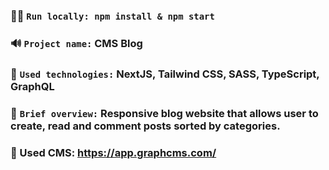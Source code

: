 ### 👨‍💻 `Run locally: npm install & npm start`

### 🔊 `Project name:` CMS Blog

### 🔧 `Used technologies:` NextJS, Tailwind CSS, SASS, TypeScript, GraphQL

### 👀 `Brief overview:` Responsive blog website that allows user to create, read and comment posts sorted by categories.

### 📩 Used CMS: https://app.graphcms.com/
